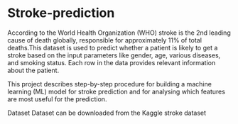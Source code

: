 # Stroke-prediction

According to the World Health Organization (WHO) stroke is the 2nd leading cause of death globally, responsible for approximately 11% of total deaths.This dataset is used to predict whether a patient is likely to get a stroke based on the input parameters like gender, age, various diseases, and smoking status. Each row in the data provides relevant information about the patient.

This project describes step-by-step procedure for building a machine learning (ML) model for stroke prediction and for analysing which features are most useful for the prediction.

Dataset
Dataset can be downloaded from the Kaggle stroke dataset

